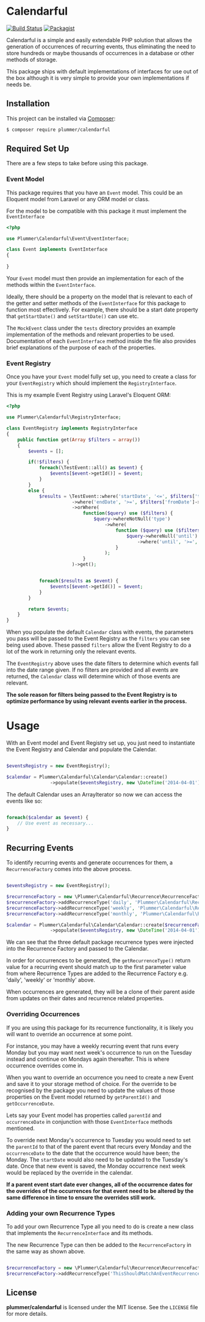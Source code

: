 # Calendarful

[![Build Status](https://travis-ci.org/benplummer/calendarful.svg?branch=master)](https://travis-ci.org/benplummer/calendarful)
[![Packagist](https://img.shields.io/packagist/l/doctrine/orm.svg?style=flat)](https://github.com/benplummer/calendarful/blob/master/LICENSE)

Calendarful is a simple and easily extendable PHP solution that allows the generation of occurrences of recurring events, thus eliminating the need to store hundreds or maybe thousands of occurrences in a database or other methods of storage. 

This package ships with default implementations of interfaces for use out of the box although it is very simple to provide your own implementations if needs be.

## Installation

This project can be installed via [Composer]:

``` bash
$ composer require plummer/calendarful
```

## Required Set Up

There are a few steps to take before using this package.

### Event Model

This package requires that you have an `Event` model. This could be an Eloquent model from Laravel or any ORM model or class.

For the model to be compatible with this package it must implement the `EventInterface`
 
```php
<?php

use Plummer\Calendarful\Event\EventInterface;

class Event implements EventInterface
{
    
}
```

Your `Event` model must then provide an implementation for each of the methods within the `EventInterface`.

Ideally, there should be a property on the model that is relevant to each of the getter and setter methods of the `EventInterface` for this package to function most effectively.
For example, there should be a start date property that `getStartDate()` and `setStartDate()` can use etc.
 
The `MockEvent` class under the `tests` directory provides an example implementation of the methods and relevant properties to be used.
Documentation of each `EventInterface` method inside the file also provides brief explanations of the purpose of each of the properties.

### Event Registry

Once you have your `Event` model fully set up, you need to create a class for your `EventRegistry` which should implement the `RegistryInterface`.

This is my example Event Registry using Laravel's Eloquent ORM:

```php
<?php

use Plummer\Calendarful\RegistryInterface;

class EventRegistry implements RegistryInterface
{
    public function get(Array $filters = array())
    {
        $events = [];

        if(!$filters) {
            foreach(\TestEvent::all() as $event) {
                $events[$event->getId()] = $event;
            }
        }
        else {
            $results = \TestEvent::where('startDate', '<=', $filters['toDate']->format('Y-m-d'))
                        ->where('endDate', '>=', $filters['fromDate']->format('Y-m-d'))
                        ->orWhere(
                            function($query) use ($filters) {
                                $query->whereNotNull('type')
                                    ->where(
                                        function ($query) use ($filters) {
                                            $query->whereNull('until')
                                                ->where('until', '>=', $filters['fromDate']->format('Y-m-d'), 'or');
                                        }
                                    );
                            }
                        )->get();


            foreach($results as $event) {
                $events[$event->getId()] = $event;
            }
        }

        return $events;
    }
}
```

When you populate the default `Calendar` class with events, the parameters you pass will be passed to the 
Event Registry as the `filters` you can see being used above. These passed `filters` allow the Event Registry 
to do a lot of the work in returning only the relevant events.

The `EventRegistry` above uses the date filters to determine which events fall into the date range given.
If no filters are provided and all events are returned, the `Calendar` class will determine which of those events are relevant.

**The sole reason for filters being passed to the Event Registry is to optimize performance by using relevant events earlier in the process.**

# Usage

With an Event model and Event Registry set up, you just need to instantiate the Event Registry and Calendar and populate the Calendar.
 
```php

$eventsRegistry = new EventRegistry();

$calendar = Plummer\Calendarful\Calendar\Calendar::create()
			    ->populate($eventsRegistry, new \DateTime('2014-04-01'), new \DateTime('2014-04-30'));

```

The default Calendar uses an ArrayIterator so now we can access the events like so:

```php

foreach($calendar as $event) {
    // Use event as necessary... 
}

```

## Recurring Events

To identify recurring events and generate occurrences for them, a `RecurrenceFactory` comes into the above process.

```php

$eventsRegistry = new EventRegistry();

$recurrenceFactory = new \Plummer\Calendarful\Recurrence\RecurrenceFactory();
$recurrenceFactory->addRecurrenceType('daily', 'Plummer\Calendarful\Recurrence\Type\Daily');
$recurrenceFactory->addRecurrenceType('weekly', 'Plummer\Calendarful\Recurrence\Type\Weekly');
$recurrenceFactory->addRecurrenceType('monthly', 'Plummer\Calendarful\Recurrence\Type\MonthlyDate');

$calendar = Plummer\Calendarful\Calendar\Calendar::create($recurrenceFactory)
			    ->populate($eventsRegistry, new \DateTime('2014-04-01'), new \DateTime('2014-04-30'));

```

We can see that the three default package recurrence types were injected into the Recurrence Factory and passed to the Calendar.

In order for occurrences to be generated, the `getRecurrenceType()` return value for a recurring event should match up to the first parameter
value from where Recurrence Types are added to the Recurrence Factory e.g. 'daily', 'weekly' or 'monthly' above.

When occurrences are generated, they will be a clone of their parent aside from updates on their dates and recurrence related properties.

### Overriding Occurrences

If you are using this package for its recurrence functionality, it is likely you will want to override an occurrence at some point.

For instance, you may have a weekly recurring event that runs every Monday but you may want next week's occurrence to run on the Tuesday instead 
and continue on Mondays again thereafter. This is where occurrence overrides come in.

When you want to override an occurrence you need to create a new Event and save it to your storage method of choice.
For the override to be recognised by the package you need to update the values of those properties on the Event model 
returned by `getParentId()` and `getOccurrenceDate`.

Lets say your Event model has properties called `parentId` and `occurrenceDate` in conjunction with those `EventInterface` methods mentioned.

To override next Monday's occurrence to Tuesday you would need to set the `parentId` to that of the parent event that recurs every Monday
and the `occurrenceDate` to the date that the occurrence would have been; the Monday. The `startDate` would also need to be updated to the Tuesday's date.
Once that new event is saved, the Monday occurrence next week would be replaced by the override in the calendar.

**If a parent event start date ever changes, all of the occurrence dates for the overrides of the occurrences for that event need to be altered by
the same difference in time to ensure the overrides still work.**

### Adding your own Recurrence Types

To add your own Recurrence Type all you need to do is create a new class that implements the `RecurrenceInterface` and its methods.

The new Recurrence Type can then be added to the `RecurrenceFactory` in the same way as shown above.

```php

$recurrenceFactory = new \Plummer\Calendarful\Recurrence\RecurrenceFactory();
$recurrenceFactory->addRecurrenceType('ThisShouldMatchAnEventRecurrenceType', 'Another\RecurrenceType\ClassPath');

```

## License ##

**plummer/calendarful** is licensed under the MIT license.  See the `LICENSE` file for more details.

[Composer]: https://getcomposer.org/
